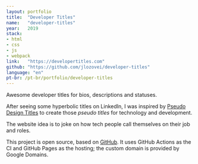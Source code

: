 ```yaml
---
layout: portfolio
title:  "Developer Titles"
name:   "developer-titles"
year:   2019
stack:
- html
- css
- js
- webpack
link:   "https://developertitles.com"
github: "https://github.com/jlozovei/developer-titles"
language: "en"
pt-br: /pt-br/portfolio/developer-titles
---
```

Awesome developer titles for bios, descriptions and statuses.
<!--more-->
After seeing some hyperbolic titles on LinkedIn, I was inspired by [Pseudo Design Titles](https://designtitles.com/) to create those _pseudo titles_ for technology and development.

The website idea is to joke on how tech people call themselves on their job and roles.

This project is open source, based on [GitHub](https://github.com/jlozovei/developer-titles). It uses GitHub Actions as the CI and GitHub Pages as the hosting; the custom domain is provided by Google Domains.
